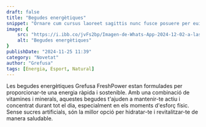 ```yaml
---
draft: false
title: "Begudes energètiques"
snippet: "Ornare cum cursus laoreet sagittis nunc fusce posuere per euismod dis vehicula a, semper fames lacus maecenas dictumst pulvinar neque enim non potenti. Torquent hac sociosqu eleifend potenti."
image: {
    src: "https://i.ibb.co/jvFs2bp/Imagen-de-Whats-App-2024-12-02-a-las-16-21-57-ec7c63e6.jpg",
    alt: "Begudes energètiques"
}
publishDate: "2024-11-25 11:39"
category: "Novetat"
author: "Grefusa"
tags: [Energia, Esport, Natural]
---
```


<div
 class="mx-auto prose prose-lg mt-6 max-w-3xl prose-h3:underline prose-p:text-justify">
    
Les begudes energètiques Grefusa FreshPower estan formulades per proporcionar-te una energia ràpida i sostenible. Amb una combinació de vitamines i minerals, aquestes begudes t'ajuden a mantenir-te actiu i concentrat durant tot el dia, especialment en els moments d'esforç físic. Sense sucres artificials, són la millor opció per hidratar-te i revitalitzar-te de manera saludable.

</div>

